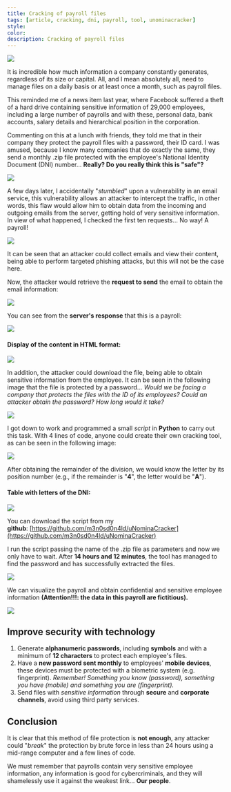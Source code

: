 ```yaml
---
title: Cracking of payroll files
tags: [article, cracking, dni, payroll, tool, unominacracker]
style: 
color: 
description: Cracking of payroll files
---
```


![](../assets/img/cracking-of-payroll-files/1.png)

It is incredible how much information a company constantly generates, regardless of its size or capital. All, and I mean absolutely all, need to manage files on a daily basis or at least once a month, such as payroll files.

This reminded me of a news item last year, where Facebook suffered a theft of a hard drive containing sensitive information of 29,000 employees, including a large number of payrolls and with these, personal data, bank accounts, salary details and hierarchical position in the corporation.

Commenting on this at a lunch with friends, they told me that in their company they protect the payroll files with a password, their ID card. I was amused, because I know many companies that do exactly the same, they send a monthly .zip file protected with the employee's National Identity Document (DNI) number... **Really? Do you really think this is "safe"?**

![](../assets/img/cracking-of-payroll-files/2.png)

A few days later, I accidentally "_stumbled_" upon a vulnerability in an email service, this vulnerability allows an attacker to intercept the traffic, in other words, this flaw would allow him to obtain data from the incoming and outgoing emails from the server, getting hold of very sensitive information. In view of what happened, I checked the first ten requests... No way! A payroll!

![](../assets/img/cracking-of-payroll-files/3.png) 

It can be seen that an attacker could collect emails and view their content, being able to perform targeted phishing attacks, but this will not be the case here.

Now, the attacker would retrieve the **request to send** the email to obtain the email information:

![](../assets/img/cracking-of-payroll-files/4.png)

You can see from the **server's response** that this is a payroll:

![](../assets/img/cracking-of-payroll-files/5.png) 

#### Display of the content in HTML format:

![](../assets/img/cracking-of-payroll-files/6.png)

In addition, the attacker could download the file, being able to obtain sensitive information from the employee. It can be seen in the following image that the file is protected by a password... _Would we be facing a company that protects the files with the ID of its employees? Could an attacker obtain the password? How long would it take?_

![](../assets/img/cracking-of-payroll-files/7.png)

I got down to work and programmed a small _script_ in **Python** to carry out this task. With 4 lines of code, anyone could create their own cracking tool, as can be seen in the following image:  

![](../assets/img/cracking-of-payroll-files/8.png) 

After obtaining the remainder of the division, we would know the letter by its position number (e.g., if the remainder is "**4**", the letter would be "**A**").

#### Table with letters of the DNI:

![](../assets/img/cracking-of-payroll-files/9.png)

You can download the script from my **github**: [https://github.com/m3n0sd0n4ld/uNominaCracker](https://github.com/m3n0sd0n4ld/uNominaCracker)

  
I run the script passing the name of the .zip file as parameters and now we only have to wait. After **14 hours and 12 minutes**, the tool has managed to find the password and has successfully extracted the files.

![](../assets/img/cracking-of-payroll-files/10.png)

We can visualize the payroll and obtain confidential and sensitive employee information **(Attention!!!: the data in this payroll are fictitious).**

![](../assets/img/cracking-of-payroll-files/11.png)

## Improve security with technology

1.  Generate **alphanumeric passwords**, including **symbols** and with a minimum of **12 characters** to protect each employee's files.
2.  Have a **new password sent monthly** to employees' **mobile devices**, these devices must be protected with a biometric system (e.g. fingerprint). _Remember! Something you know (password), something you have (mobile) and something you are (fingerprint)._
3.  Send files with _sensitive information_ through **secure** and **corporate channels**, avoid using third party services.

## Conclusion

It is clear that this method of file protection is **not enough**, any attacker could "_break_" the protection by brute force in less than 24 hours using a mid-range computer and a few lines of code. 
  
We must remember that payrolls contain very sensitive employee information, any information is good for cybercriminals, and they will shamelessly use it against the weakest link... **Our people**.